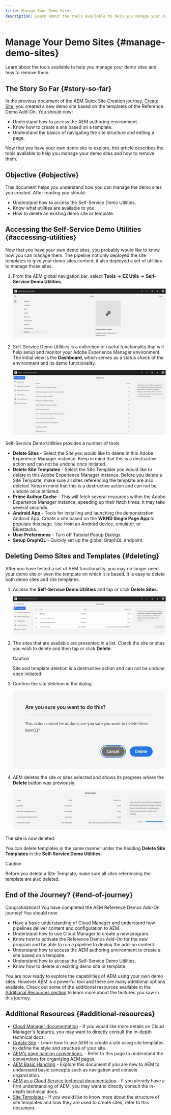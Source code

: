 ```yaml
---
title: Manage Your Demo Sites
description: Learn about the tools available to help you manage your demo sites and how to remove them.
---
```


# Manage Your Demo Sites {#manage-demo-sites}

Learn about the tools available to help you manage your demo sites and how to remove them.

## The Story So Far {#story-so-far}

In the previous document of the AEM Quick Site Creation journey, [Create Site,](cloud-manager.md) you created a new demo site based on the templates of the Reference Demo Add-On. You should now:

* Understand how to access the AEM authoring environment.
* Know how to create a site based on a template.
* Understand the basics of navigating the site structure and editing a page.

Now that you have your own demo site to explore, this article describes the tools available to help you manage your demo sites and how to remove them.

## Objective {#objective}

This document helps you understand how you can manage the demo sites you created. After reading you should:

* Understand how to access the Self-Service Demo Utilities.
* Know what utilities are available to you.
* How to delete an existing demo site or template.

## Accessing the Self-Service Demo Utilities {#accessing-utilities}

Now that you have your own demo sites, you probably would like to know how you can manage them. The pipeline not only deployed the site templates to give your demo sites content, it also deployed a set of utilities to manage those sites.

1. From the AEM global navigation bar, select **Tools** -&gt; **EZ Utils** -&gt; **Self-Service Demo Utilities**.

   ![Self-Service Demo Utilities](assets/demo-utilities.png)

1. Self-Service Demo Utilities is a collection of useful functionality that will help setup and monitor your Adobe Experience Manager environment. The initial view is the **Dashboard**, which serves as a status check of the environment and its demo functionality.

   ![Dashboard](assets/dashboard.png)

Self-Service Demo Utilities provides a number of tools.

* **Delete Sites** - Select the Site you would like to delete in this Adobe Experience Manager instance. Keep in mind that this is a destructive action and can not be undone once initiated.
* **Delete Site Templates** - Select the Site Template you would like to delete in this Adobe Experience Manager instance. Before you delete a Site Template, make sure all sites referencing the template are also deleted. Keep in mind that this is a destructive action and can not be undone once initiated.
* **Prime Author Cache** - This will fetch several resources within the Adobe Experience Manager instance, speeding up their fetch times. It may take several seconds.
* **Android App** - Tools for installing and launching the demonstration Android App. Create a site based on the **WKND Single Page App** to populate this page. Use from an Android device, emulator, or Bluestacks.
* **User Preferences** - Turn off Tutorial Popup Dialogs.
* **Setup GraphQL** - Quickly set up the global GraphQL endpoint.

## Deleting Demo Sites and Templates {#deleting}

After you have tested a set of AEM functionality, you may no longer need your demo site or even the template on which it is based. It is easy to delete both demo sites and site templates.

1. Access the **Self-Service Demo Utilities** and tap or click **Delete Sites**.

   ![Delete sites](assets/delete-sites.png)

1. The sites that are available are presented in a list. Check the site or sites you wish to delete and then tap or click **Delete**.

   >[!CAUTION]
   >
   >Site and template deletion is a destructive action and can not be undone once initiated.

1. Confirm the site deletion in the dialog.

   ![Confirm site deletion](assets/confirm-site-delete.png)

1. AEM deletes the site or sites selected and shows its progress where the **Delete** button was previously.

   ![Delete progress](assets/delete-progress.png)

The site is now deleted.

You can delete templates in the same manner under the heading **Delete Site Templates** in the **Self-Service Demo Utilities**.

>[!CAUTION]
>
>Before you delete a Site Template, make sure all sites referencing the template are also deleted.

## End of the Journey? {#end-of-journey}

Congratulations! You have completed the AEM Reference Demos Add-On journey! You should now:

* Have a basic understanding of Cloud Manager and understand how pipelines deliver content and configuration to AEM.
* Understand how to use Cloud Manager to create a new program.
* Know how to activate the Reference Demos Add-On for the new program and be able to run a pipeline to deploy the add-on content.
* Understand how to access the AEM authoring environment to create a site based on a template.
* Understand how to access the Self-Service Demo Utilities.
* Know how to delete an existing demo site or template.

You are now ready to explore the capabilities of AEM using your own demo sites. However AEM is a powerful tool and there are many additional options available. Check out some of the additional resources available in the [Additional Resources section](#additional-resources) to learn more about the features you saw in this journey.

## Additional Resources {#additional-resources}

* [Cloud Manager documentation](https://experienceleague.adobe.com/docs/experience-manager-cloud-service/onboarding/onboarding-concepts/cloud-manager-introduction.html) - If you would like more details on Cloud Manager's features, you may want to directly consult the in-depth technical docs.
* [Create Site](/help/sites-cloud/administering/site-creation/create-site.md) - Learn how to use AEM to create a site using site templates to define the style and structure of your site.
* [AEM's page naming conventions.](/help/sites-cloud/authoring/fundamentals/organizing-pages.md#page-name-restrictions-and-best-practices) - Refer to this page to understand the conventions for organizing AEM pages.
* [AEM Basic Handling](/help/sites-cloud/authoring/getting-started/basic-handling.md) - Explore this document if you are new to AEM to understand basic concepts such as navigation and console organization.
* [AEM as a Cloud Service technical documentation](https://experienceleague.adobe.com/docs/experience-manager-cloud-service.html) - If you already have a firm understanding of AEM, you may want to directly consult the in-depth technical docs.
* [Site Templates](/help/sites-cloud/administering/site-creation/site-templates.md) - If you would like to know more about the structure of site templates and how they are used to create sites, refer to this document.
